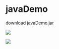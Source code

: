 # javaDemo

<a href='http://danik22.fzi.de:8080/view/javaDemo/job/master_listner_javaDemo/ws/store/javaDemo.jar'>download javaDemo.jar </a>


<a href='http://danik22.fzi.de:8080/view/javaDemo/job/Pull_request_listner_javaDemo/'><img src='http://danik22.fzi.de:8080/view/javaDemo/job/Pull_request_listner_javaDemo/badge/icon'></a>

<img src='http://danik22.fzi.de:8080/view/javaDemo/job/Pull_request_listner_javaDemo/test/trend'>

